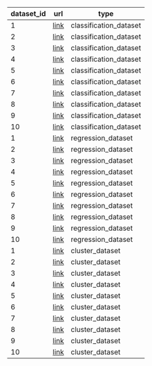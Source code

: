 | dataset_id | url                                                                                                  | type                   |
|------------|------------------------------------------------------------------------------------------------------|------------------------|
| 1          | [link](https://www.kaggle.com/datasets/uciml/student-alcohol-consumption)                           | classification_dataset |
| 2          | [link](https://www.kaggle.com/datasets/greeshmagirish/crime-against-women-20012014-india)           | classification_dataset |
| 3          | [link](https://www.kaggle.com/datasets/fbi-us/california-crime?select=ca_offenses_by_city.csv)      | classification_dataset |
| 4          | [link](https://www.kaggle.com/datasets/anshtanwar/global-data-on-sustainable-energy)               | classification_dataset |
| 5          | [link](https://www.kaggle.com/datasets/nelgiriyewithana/global-youtube-statistics-2023)            | classification_dataset |
| 6          | [link](https://www.kaggle.com/datasets/mylesoneill/world-university-rankings)                      | classification_dataset |
| 7          | [link](https://www.kaggle.com/datasets/CooperUnion/anime-recommendations-database)                 | classification_dataset |
| 8          | [link](https://www.kaggle.com/datasets/nelgiriyewithana/countries-of-the-world-2023)               | classification_dataset |
| 9          | [link](https://www.kaggle.com/datasets/architsharma01/loan-approval-prediction-dataset)            | classification_dataset |
| 10         | [link](https://www.kaggle.com/datasets/sudheerp2147234/salary-dataset-based-on-country-and-race)   | classification_dataset |
| 1          | [link](https://www.kaggle.com/datasets/andonians/random-linear-regression)                         | regression_dataset     |
| 2          | [link](https://www.kaggle.com/datasets/abrambeyer/openintro-possum)                               | regression_dataset     |
| 3          | [link](https://www.kaggle.com/datasets/tanuprabhu/linear-regression-dataset)                       | regression_dataset     |
| 4          | [link](https://www.kaggle.com/datasets/abhishek14398/salary-dataset-simple-linear-regression)     | regression_dataset     |
| 5          | [link](https://www.kaggle.com/datasets/mirichoi0218/insurance)                                     | regression_dataset     |
| 6          | [link](https://www.kaggle.com/datasets/hellbuoy/car-price-prediction)                             | regression_dataset     |
| 7          | [link](https://www.kaggle.com/datasets/harlfoxem/housesalesprediction)                            | regression_dataset     |
| 8          | [link](https://www.kaggle.com/datasets/heptapod/titanic)                                          | regression_dataset     |
| 9          | [link](https://www.kaggle.com/datasets/uciml/red-wine-quality-cortez-et-al-2009)                  | regression_dataset     |
| 10         | [link](https://www.kaggle.com/datasets/quantbruce/real-estate-price-prediction)                   | regression_dataset     |
| 1          | [link](https://www.kaggle.com/datasets/mariopasquato/star-cluster-simulations)                    | cluster_dataset        |
| 2          | [link](https://www.kaggle.com/datasets/harrywang/wine-dataset-for-clustering)                     | cluster_dataset        |
| 3          | [link](https://www.kaggle.com/datasets/arjunbhasin2013/ccdata)                                     | cluster_dataset        |
| 4          | [link](https://www.kaggle.com/datasets/hellbuoy/online-retail-customer-clustering)                | cluster_dataset        |
| 5          | [link](https://www.kaggle.com/datasets/imanjowkar/clustering)                                      | cluster_dataset        |
| 6          | [link](https://www.kaggle.com/datasets/saurograndi/airplane-crashes-since-1908)                    | cluster_dataset        |
| 7          | [link](https://www.kaggle.com/datasets/arnabchaki/data-science-salaries-2023)                      | cluster_dataset        |
| 8          | [link](https://www.kaggle.com/datasets/fedesoriano/heart-failure-prediction)                      | cluster_dataset        |
| 9          | [link](https://www.kaggle.com/datasets/meirnizri/covid19-dataset)                                 | cluster_dataset        |
| 10         | [link](https://www.kaggle.com/datasets/prachi13/customer-analytics)                                | cluster_dataset        |
